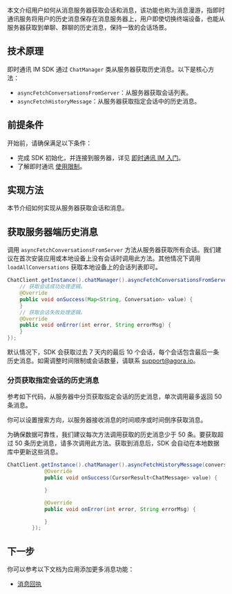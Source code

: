 本文介绍用户如何从消息服务器获取会话和消息，该功能也称为消息漫游，指即时通讯服务将用户的历史消息保存在消息服务器上，用户即使切换终端设备，也能从服务器获取到单聊、群聊的历史消息，保持一致的会话场景。

## 技术原理

即时通讯 IM SDK 通过 `ChatManager` 类从服务器获取历史消息。以下是核心方法：

- `asyncFetchConversationsFromServer`：从服务器获取会话列表。
- `asyncFetchHistoryMessage`：从服务器获取指定会话中的历史消息。

## 前提条件

开始前，请确保满足以下条件：

- 完成 SDK 初始化，并连接到服务器，详见 [即时通讯 IM 入门](./agora_chat_get_started_android?platform=Android)。
- 了解即时通讯 [使用限制](./agora_chat_limitation?platform=Android)。

## 实现方法

本节介绍如何实现从服务器获取会话和消息。

## 获取服务器端历史消息

调用 `asyncFetchConversationsFromServer` 方法从服务器获取所有会话。我们建议在首次安装应用或本地设备上没有会话时调用此方法。其他情况下调用 `loadAllConversations` 获取本地设备上的会话列表即可。

```java
ChatClient.getInstance().chatManager().asyncFetchConversationsFromServer(new ValueCallBack<Map<String, Conversation>>() {
    // 获取会话成功处理逻辑。
    @Override
    public void onSuccess(Map<String, Conversation> value) {
    }
    // 获取会话失败处理逻辑。
    @Override
    public void onError(int error, String errorMsg) {
    }
});
```

默认情况下，SDK 会获取过去 7 天内的最后 10 个会话，每个会话包含最后一条历史消息。如需调整时间限制或会话数量，请联系 [support@agora.io](mailto:support@agora.io)。

### 分页获取指定会话的历史消息

参考如下代码，从服务器中分页获取指定会话的历史消息，单次调用最多返回 50 条消息。

你可以设置搜索方向，以服务器接收消息的时间顺序或时间倒序获取消息。

为确保数据可靠性，我们建议每次方法调用获取的历史消息少于 50 条。要获取超过 50 条历史消息，请多次调用此方法。获取到消息后，SDK 会自动在本地数据库中更新这些消息。

```java
ChatClient.getInstance().chatManager().asyncFetchHistoryMessage(conversationId, conversationType, pageSize, startMsgId, new ValueCallBack<CursorResult<ChatMessage>>() {
            @Override
            public void onSuccess(CursorResult<ChatMessage> value) {

            }

            @Override
            public void onError(int error, String errorMsg) {

            }
        });
```

## 下一步

你可以参考以下文档为应用添加更多消息功能：

- [消息回执](./agora_chat_message_receipt_android?platform=Android)